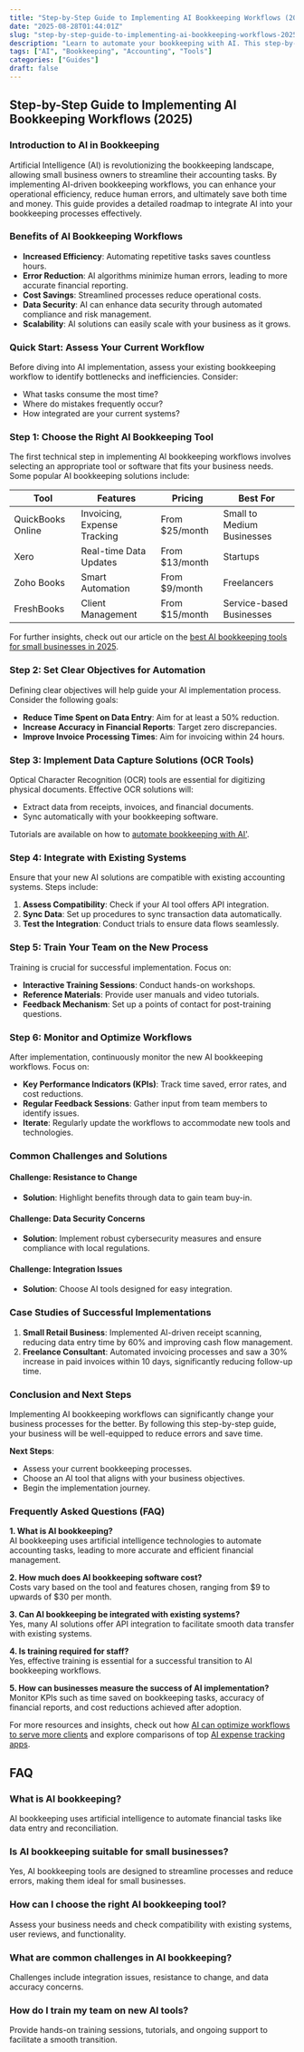 ```yaml
---
title: "Step-by-Step Guide to Implementing AI Bookkeeping Workflows (2025)"
date: "2025-08-28T01:44:01Z"
slug: "step-by-step-guide-to-implementing-ai-bookkeeping-workflows-2025"
description: "Learn to automate your bookkeeping with AI. This step-by-step guide simplifies implementation for small business owners in 2025."
tags: ["AI", "Bookkeeping", "Accounting", "Tools"]
categories: ["Guides"]
draft: false
---
```


## Step-by-Step Guide to Implementing AI Bookkeeping Workflows (2025)

### Introduction to AI in Bookkeeping

Artificial Intelligence (AI) is revolutionizing the bookkeeping landscape, allowing small business owners to streamline their accounting tasks. By implementing AI-driven bookkeeping workflows, you can enhance your operational efficiency, reduce human errors, and ultimately save both time and money. This guide provides a detailed roadmap to integrate AI into your bookkeeping processes effectively.

### Benefits of AI Bookkeeping Workflows

- **Increased Efficiency**: Automating repetitive tasks saves countless hours.
- **Error Reduction**: AI algorithms minimize human errors, leading to more accurate financial reporting.
- **Cost Savings**: Streamlined processes reduce operational costs.
- **Data Security**: AI can enhance data security through automated compliance and risk management.
- **Scalability**: AI solutions can easily scale with your business as it grows.

### Quick Start: Assess Your Current Workflow

Before diving into AI implementation, assess your existing bookkeeping workflow to identify bottlenecks and inefficiencies. Consider:

- What tasks consume the most time?
- Where do mistakes frequently occur?
- How integrated are your current systems?

### Step 1: Choose the Right AI Bookkeeping Tool

The first technical step in implementing AI bookkeeping workflows involves selecting an appropriate tool or software that fits your business needs. Some popular AI bookkeeping solutions include:

| **Tool**              | **Features**                  | **Pricing**        | **Best For**                  |
|-----------------------|-------------------------------|--------------------|-------------------------------|
| QuickBooks Online      | Invoicing, Expense Tracking   | From $25/month      | Small to Medium Businesses    |
| Xero                   | Real-time Data Updates        | From $13/month      | Startups                       |
| Zoho Books             | Smart Automation              | From $9/month       | Freelancers                    |
| FreshBooks             | Client Management             | From $15/month      | Service-based Businesses       |

For further insights, check out our article on the [best AI bookkeeping tools for small businesses in 2025](/posts/best-ai-bookkeeping-tools-for-small-businesses-2025/).

### Step 2: Set Clear Objectives for Automation

Defining clear objectives will help guide your AI implementation process. Consider the following goals:

- **Reduce Time Spent on Data Entry**: Aim for at least a 50% reduction.
- **Increase Accuracy in Financial Reports**: Target zero discrepancies.
- **Improve Invoice Processing Times**: Aim for invoicing within 24 hours.

### Step 3: Implement Data Capture Solutions (OCR Tools)

Optical Character Recognition (OCR) tools are essential for digitizing physical documents. Effective OCR solutions will:

- Extract data from receipts, invoices, and financial documents.
- Sync automatically with your bookkeeping software.

Tutorials are available on how to [automate bookkeeping with AI'](/posts/how-to-automate-bookkeeping-with-ai-quickbooks-receipt-ocr/).

### Step 4: Integrate with Existing Systems

Ensure that your new AI solutions are compatible with existing accounting systems. Steps include:

1. **Assess Compatibility**: Check if your AI tool offers API integration.
2. **Sync Data**: Set up procedures to sync transaction data automatically.
3. **Test the Integration**: Conduct trials to ensure data flows seamlessly.

### Step 5: Train Your Team on the New Process

Training is crucial for successful implementation. Focus on:

- **Interactive Training Sessions**: Conduct hands-on workshops.
- **Reference Materials**: Provide user manuals and video tutorials.
- **Feedback Mechanism**: Set up a points of contact for post-training questions.

### Step 6: Monitor and Optimize Workflows

After implementation, continuously monitor the new AI bookkeeping workflows. Focus on:

- **Key Performance Indicators (KPIs)**: Track time saved, error rates, and cost reductions.
- **Regular Feedback Sessions**: Gather input from team members to identify issues.
- **Iterate**: Regularly update the workflows to accommodate new tools and technologies.

### Common Challenges and Solutions

#### Challenge: Resistance to Change
- **Solution**: Highlight benefits through data to gain team buy-in.

#### Challenge: Data Security Concerns
- **Solution**: Implement robust cybersecurity measures and ensure compliance with local regulations.

#### Challenge: Integration Issues
- **Solution**: Choose AI tools designed for easy integration.

### Case Studies of Successful Implementations

1. **Small Retail Business**: Implemented AI-driven receipt scanning, reducing data entry time by 60% and improving cash flow management.
2. **Freelance Consultant**: Automated invoicing processes and saw a 30% increase in paid invoices within 10 days, significantly reducing follow-up time.

### Conclusion and Next Steps

Implementing AI bookkeeping workflows can significantly change your business processes for the better. By following this step-by-step guide, your business will be well-equipped to reduce errors and save time. 

**Next Steps**:
- Assess your current bookkeeping processes.
- Choose an AI tool that aligns with your business objectives.
- Begin the implementation journey.

### Frequently Asked Questions (FAQ)

**1. What is AI bookkeeping?**  
AI bookkeeping uses artificial intelligence technologies to automate accounting tasks, leading to more accurate and efficient financial management.

**2. How much does AI bookkeeping software cost?**  
Costs vary based on the tool and features chosen, ranging from $9 to upwards of $30 per month.

**3. Can AI bookkeeping be integrated with existing systems?**  
Yes, many AI solutions offer API integration to facilitate smooth data transfer with existing systems.

**4. Is training required for staff?**  
Yes, effective training is essential for a successful transition to AI bookkeeping workflows.

**5. How can businesses measure the success of AI implementation?**  
Monitor KPIs such as time saved on bookkeeping tasks, accuracy of financial reports, and cost reductions achieved after adoption.

For more resources and insights, check out how [AI can optimize workflows to serve more clients](/posts/ai-for-accountants-optimize-workflows-to-serve-more-clients/) and explore comparisons of top [AI expense tracking apps](/posts/ai-expense-tracking-apps-compared-expensify-vs-zoho-vs-divvy/).


## FAQ

### What is AI bookkeeping?

AI bookkeeping uses artificial intelligence to automate financial tasks like data entry and reconciliation.


### Is AI bookkeeping suitable for small businesses?

Yes, AI bookkeeping tools are designed to streamline processes and reduce errors, making them ideal for small businesses.


### How can I choose the right AI bookkeeping tool?

Assess your business needs and check compatibility with existing systems, user reviews, and functionality.


### What are common challenges in AI bookkeeping?

Challenges include integration issues, resistance to change, and data accuracy concerns.


### How do I train my team on new AI tools?

Provide hands-on training sessions, tutorials, and ongoing support to facilitate a smooth transition.
